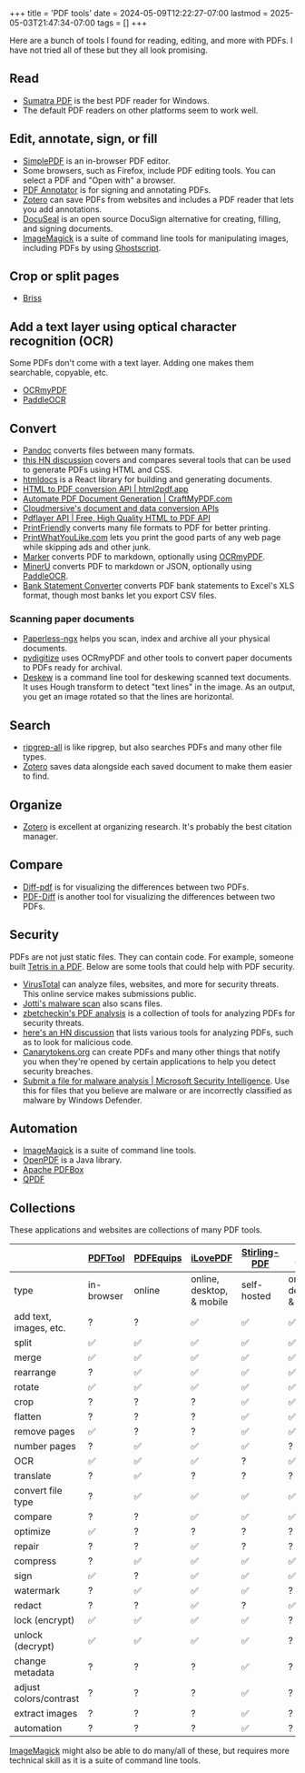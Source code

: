 +++
title = 'PDF tools'
date = 2024-05-09T12:22:27-07:00
lastmod = 2025-05-03T21:47:34-07:00
tags = []
+++

Here are a bunch of tools I found for reading, editing, and more with PDFs. I have not tried all of these but they all look promising.

## Read

* [Sumatra PDF](https://www.sumatrapdfreader.org/free-pdf-reader) is the best PDF reader for Windows.
* The default PDF readers on other platforms seem to work well.

## Edit, annotate, sign, or fill

* [SimplePDF](https://simplepdf.eu/) is an in-browser PDF editor.
* Some browsers, such as Firefox, include PDF editing tools. You can select a PDF and "Open with" a browser.
* [PDF Annotator](https://pdf-annotator.repeat.day/) is for signing and annotating PDFs.
* [Zotero](https://www.zotero.org/) can save PDFs from websites and includes a PDF reader that lets you add annotations.
* [DocuSeal](https://github.com/docusealco/docuseal) is an open source DocuSign alternative for creating, filling, and signing documents.
* [ImageMagick](https://imagemagick.org/script/formats.php) is a suite of command line tools for manipulating images, including PDFs by using [Ghostscript](https://ghostscript.com/index.html).

## Crop or split pages

* [Briss](https://github.com/mbaeuerle/Briss-2.0)

## Add a text layer using optical character recognition (OCR)

Some PDFs don't come with a text layer. Adding one makes them searchable, copyable, etc.

* [OCRmyPDF](https://github.com/ocrmypdf/OCRmyPDF)
* [PaddleOCR](https://github.com/PaddlePaddle/PaddleOCR)

## Convert

* [Pandoc](https://pandoc.org/) converts files between many formats.
* [this HN discussion](https://news.ycombinator.com/item?id=39027543) covers and compares several tools that can be used to generate PDFs using HTML and CSS.
* [htmldocs](https://htmldocs.com/) is a React library for building and generating documents.
* [HTML to PDF conversion API \| html2pdf.app](https://html2pdf.app/)
* [Automate PDF Document Generation \| CraftMyPDF.com](https://craftmypdf.com/)
* [Cloudmersive's document and data conversion APIs](https://cloudmersive.com/convert-api)
* [Pdflayer API \| Free, High Quality HTML to PDF API](https://pdflayer.com/)
* [PrintFriendly](https://www.printfriendly.com/) converts many file formats to PDF for better printing.
* [PrintWhatYouLike.com](https://www.printwhatyoulike.com/) lets you print the good parts of any web page while skipping ads and other junk.
* [Marker](https://github.com/vikparuchuri/marker) converts PDF to markdown, optionally using [OCRmyPDF](https://github.com/ocrmypdf/OCRmyPDF).
* [MinerU](https://github.com/opendatalab/MinerU) converts PDF to markdown or JSON, optionally using [PaddleOCR](https://github.com/PaddlePaddle/PaddleOCR).
* [Bank Statement Converter](https://bankstatementconverter.com/) converts PDF bank statements to Excel's XLS format, though most banks let you export CSV files.

### Scanning paper documents

* [Paperless-ngx](https://github.com/paperless-ngx/paperless-ngx) helps you scan, index and archive all your physical documents.
* [pydigitize](https://news.ycombinator.com/item?id=30615279) uses OCRmyPDF and other tools to convert paper documents to PDFs ready for archival.
* [Deskew](https://github.com/galfar/deskew) is a command line tool for deskewing scanned text documents. It uses Hough transform to detect "text lines" in the image. As an output, you get an image rotated so that the lines are horizontal.

## Search

* [ripgrep-all](https://github.com/phiresky/ripgrep-all) is like ripgrep, but also searches PDFs and many other file types.
* [Zotero](https://www.zotero.org/) saves data alongside each saved document to make them easier to find.

## Organize

* [Zotero](https://www.zotero.org/) is excellent at organizing research. It's probably the best citation manager.

## Compare

* [Diff-pdf](https://news.ycombinator.com/item?id=40854319) is for visualizing the differences between two PDFs.
* [PDF-Diff](https://news.ycombinator.com/item?id=32353479) is another tool for visualizing the differences between two PDFs.

## Security

PDFs are not just static files. They can contain code. For example, someone built [Tetris in a PDF](https://news.ycombinator.com/item?id=42645218). Below are some tools that could help with PDF security.

* [VirusTotal](https://www.virustotal.com/gui/home/upload) can analyze files, websites, and more for security threats. This online service makes submissions public.
* [Jotti's malware scan](https://virusscan.jotti.org/en-US/scan-file) also scans files.
* [zbetcheckin's PDF analysis](https://github.com/zbetcheckin/PDF_analysis?tab=readme-ov-file) is a collection of tools for analyzing PDFs for security threats.
* [here's an HN discussion](https://news.ycombinator.com/item?id=41377960) that lists various tools for analyzing PDFs, such as to look for malicious code.
* [Canarytokens.org](https://canarytokens.org/nest/) can create PDFs and many other things that notify you when they're opened by certain applications to help you detect security breaches.
* [Submit a file for malware analysis \| Microsoft Security Intelligence](https://www.microsoft.com/en-us/wdsi/filesubmission). Use this for files that you believe are malware or are incorrectly classified as malware by Windows Defender.

## Automation

* [ImageMagick](https://imagemagick.org/script/formats.php) is a suite of command line tools.
* [OpenPDF](https://github.com/LibrePDF/OpenPDF) is a Java library.
* [Apache PDFBox](https://en.wikipedia.org/wiki/Apache_PDFBox)
* [QPDF](https://en.wikipedia.org/wiki/QPDF)

## Collections

These applications and websites are collections of many PDF tools.

| | [PDFTool](https://www.pdftool.org) | [PDFEquips](https://www.pdfequips.com) | [iLovePDF](https://www.ilovepdf.com/) | [Stirling-PDF](https://github.com/Stirling-Tools/Stirling-PDF) | [Xodo](https://xodo.com/tools) | [Foxit](https://www.foxit.com/) |
| --- | --- | --- | --- | --- | --- | --- |
| type | in-browser | online | online, desktop, & mobile | self-hosted | online, desktop, & mobile | online |
| add text, images, etc. | ? | ? | ✅ | ✅ | ✅ | ✅ |
| split | ✅ | ✅ | ✅ | ✅ | ✅ | ✅ |
| merge | ✅ | ✅ | ✅ | ✅ | ✅ | ✅ |
| rearrange | ? | ✅ | ✅ | ✅ | ✅ | ✅ |
| rotate | ✅ | ✅ | ✅ | ✅ | ✅ | ? |
| crop | ? | ? | ? | ✅ | ✅ | ✅ |
| flatten | ? | ? | ? | ✅ | ✅ | ✅ |
| remove pages | ✅ | ? | ? | ✅ | ✅ | ✅ |
| number pages | ? | ✅ | ✅ | ✅ | ? | ✅ |
| OCR | ✅ | ✅ | ✅ | ? | ✅ | ✅ |
| translate | ? | ✅ | ? | ? | ? | ? |
| convert file type | ? | ✅ | ✅ | ✅ | ✅ | ✅ |
| compare | ? | ? | ✅ | ✅ | ✅ | ✅ |
| optimize | ✅ | ? | ? | ? | ? | ? |
| repair | ? | ? | ✅ | ? | ? | ? |
| compress | ? | ✅ | ✅ | ✅ | ✅ | ✅ |
| sign | ✅ | ? | ✅ | ✅ | ✅ | ✅ |
| watermark | ? | ✅ | ✅ | ✅ | ? | ✅ |
| redact | ? | ? | ✅ | ? | ✅ | ✅ |
| lock (encrypt) | ✅ | ✅ | ✅ | ✅ | ? | ✅ |
| unlock (decrypt) | ✅ | ✅ | ✅ | ✅ | ? | ✅ |
| change metadata | ? | ? | ? | ✅ | ? | ? |
| adjust colors/contrast | ? | ? | ? | ✅ | ? | ? |
| extract images | ? | ? | ? | ✅ | ? | ? |
| automation | ? | ? | ? | ✅ | ? | ✅ |

[ImageMagick](https://imagemagick.org/script/formats.php) might also be able to do many/all of these, but requires more technical skill as it is a suite of command line tools.
